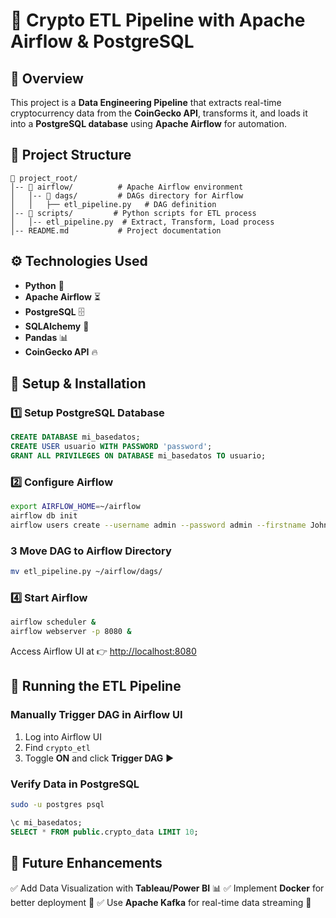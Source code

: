 # 🚀 Crypto ETL Pipeline with Apache Airflow & PostgreSQL

## 📌 Overview
This project is a **Data Engineering Pipeline** that extracts real-time cryptocurrency data from the **CoinGecko API**, transforms it, and loads it into a **PostgreSQL database** using **Apache Airflow** for automation.

## 📂 Project Structure
```
📁 project_root/
│-- 📁 airflow/          # Apache Airflow environment
│   │-- 📁 dags/         # DAGs directory for Airflow
│   │   ├── etl_pipeline.py   # DAG definition
│-- 📁 scripts/         # Python scripts for ETL process
│   │-- etl_pipeline.py  # Extract, Transform, Load process
│-- README.md           # Project documentation
```

## ⚙️ Technologies Used
- **Python** 🐍
- **Apache Airflow** ⏳
- **PostgreSQL** 🗄️
- **SQLAlchemy** 🔗
- **Pandas** 📊
- **CoinGecko API** 🔥

## 🔧 Setup & Installation

### **1️⃣ Setup PostgreSQL Database**
```sql
CREATE DATABASE mi_basedatos;
CREATE USER usuario WITH PASSWORD 'password';
GRANT ALL PRIVILEGES ON DATABASE mi_basedatos TO usuario;
```

### **2️⃣ Configure Airflow**
```bash
export AIRFLOW_HOME=~/airflow
airflow db init
airflow users create --username admin --password admin --firstname John --lastname Doe --role Admin --email admin@example.com
```

### **3️ Move DAG to Airflow Directory**
```bash
mv etl_pipeline.py ~/airflow/dags/
```

### **4️⃣ Start Airflow**
```bash
airflow scheduler &
airflow webserver -p 8080 &
```
Access Airflow UI at 👉 [http://localhost:8080](http://localhost:8080)

## 🔄 Running the ETL Pipeline
### **Manually Trigger DAG in Airflow UI**
1. Log into Airflow UI
2. Find `crypto_etl`
3. Toggle **ON** and click **Trigger DAG** ▶️

### **Verify Data in PostgreSQL**
```bash
sudo -u postgres psql
```
```sql
\c mi_basedatos;
SELECT * FROM public.crypto_data LIMIT 10;
```

## 📌 Future Enhancements
✅ Add Data Visualization with **Tableau/Power BI** 📊
✅ Implement **Docker** for better deployment 🐳
✅ Use **Apache Kafka** for real-time data streaming 🔄

